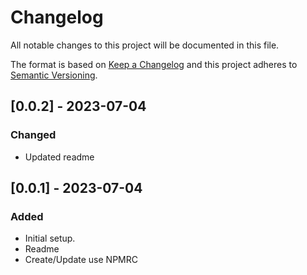 # Changelog
All notable changes to this project will be documented in this file.

The format is based on [Keep a Changelog](http://keepachangelog.com/)
and this project adheres to [Semantic Versioning](http://semver.org/).

## [0.0.2] - 2023-07-04
### Changed
- Updated readme

## [0.0.1] - 2023-07-04
### Added
- Initial setup.
- Readme
- Create/Update use NPMRC

